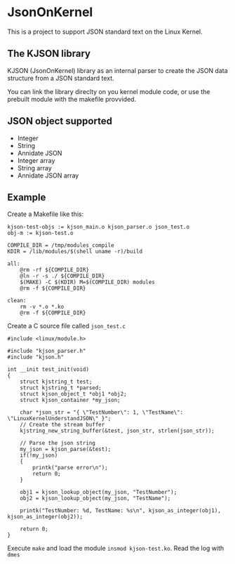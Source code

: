 # JsonOnKernel

This is a project to support JSON standard text on the Linux Kernel.

## The KJSON library

KJSON (JsonOnKernel) library as an internal parser to create the JSON data structure from a JSON standard text.

You can link the library direclty on you kernel module code, or use the prebuilt module with the makefile provvided.

## JSON object supported

* Integer
* String
* Annidate JSON
* Integer array
* String array
* Annidate JSON array

## Example

Create a Makefile like this:

```
kjson-test-objs := kjson_main.o kjson_parser.o json_test.o
obj-m := kjson-test.o

COMPILE_DIR = /tmp/modules_compile
KDIR = /lib/modules/$(shell uname -r)/build

all:
	@rm -rf ${COMPILE_DIR}
	@ln -r -s ./ ${COMPILE_DIR}
	$(MAKE) -C $(KDIR) M=$(COMPILE_DIR) modules
	@rm -f ${COMPILE_DIR}

clean:
	rm -v *.o *.ko
	@rm -f ${COMPILE_DIR}
```

Create a C source file called `json_test.c`

```
#include <linux/module.h>

#include "kjson_parser.h"
#include "kjson.h"

int __init test_init(void)
{
    struct kjstring_t test;
    struct kjstring_t *parsed;
    struct kjson_object_t *obj1 *obj2;
    struct kjson_container *my_json;

    char *json_str = "{ \"TestNumber\": 1, \"TestName\": \"LinuxKernelUnderstandJSON\" }";
    // Create the stream buffer
    kjstring_new_string_buffer(&test, json_str, strlen(json_str));

    // Parse the json string
    my_json = kjson_parse(&test);
	if(!my_json)
	{
		printk("parse error\n");
		return 0;
    }

    obj1 = kjson_lookup_object(my_json, "TestNumber");
    obj2 = kjson_lookup_object(my_json, "TestName");

    printk("TestNumber: %d, TestName: %s\n", kjson_as_integer(obj1), kjson_as_integer(obj2));

    return 0;
}
```

Execute `make` and load the module `insmod kjson-test.ko`. Read the log with `dmes`
